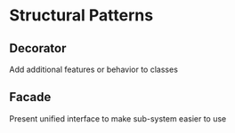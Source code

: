 # Structural Patterns

## Decorator
Add additional features or behavior to classes

## Facade
Present unified interface to make sub-system easier to use
